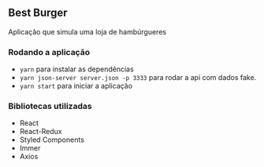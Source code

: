## Best Burger

Aplicação que simula uma loja de hambúrgueres

### Rodando a aplicação

- `yarn` para instalar as dependências
- `yarn json-server server.json -p 3333` para rodar a api com dados fake.
- `yarn start` para iniciar a aplicação

### Bibliotecas utilizadas

- React
- React-Redux
- Styled Components
- Immer
- Axios
